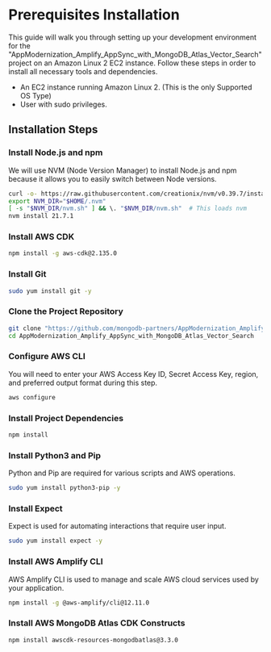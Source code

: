 # Prerequisites Installation

This guide will walk you through setting up your development environment for the "AppModernization_Amplify_AppSync_with_MongoDB_Atlas_Vector_Search" project on an Amazon Linux 2 EC2 instance. Follow these steps in order to install all necessary tools and dependencies.
- An EC2 instance running Amazon Linux 2. (This is the only Supported OS Type)
- User with sudo privileges.

## Installation Steps

### Install Node.js and npm

We will use NVM (Node Version Manager) to install Node.js and npm because it allows you to easily switch between Node versions.

```bash
curl -o- https://raw.githubusercontent.com/creationix/nvm/v0.39.7/install.sh | bash
export NVM_DIR="$HOME/.nvm"
[ -s "$NVM_DIR/nvm.sh" ] && \. "$NVM_DIR/nvm.sh"  # This loads nvm
nvm install 21.7.1
```

### Install AWS CDK

```bash
npm install -g aws-cdk@2.135.0
```

### Install Git

```bash
sudo yum install git -y
```

### Clone the Project Repository

```bash
git clone "https://github.com/mongodb-partners/AppModernization_Amplify_AppSync_with_MongoDB_Atlas_Vector_Search.git"
cd AppModernization_Amplify_AppSync_with_MongoDB_Atlas_Vector_Search
```

### Configure AWS CLI

You will need to enter your AWS Access Key ID, Secret Access Key, region, and preferred output format during this step.

```bash
aws configure
```

### Install Project Dependencies

```bash
npm install
```

### Install Python3 and Pip

Python and Pip are required for various scripts and AWS operations.

```bash
sudo yum install python3-pip -y
```

### Install Expect

Expect is used for automating interactions that require user input.

```bash
sudo yum install expect -y
```

### Install AWS Amplify CLI

AWS Amplify CLI is used to manage and scale AWS cloud services used by your application.

```bash
npm install -g @aws-amplify/cli@12.11.0
```

### Install AWS MongoDB Atlas CDK Constructs

```bash
npm install awscdk-resources-mongodbatlas@3.3.0
```